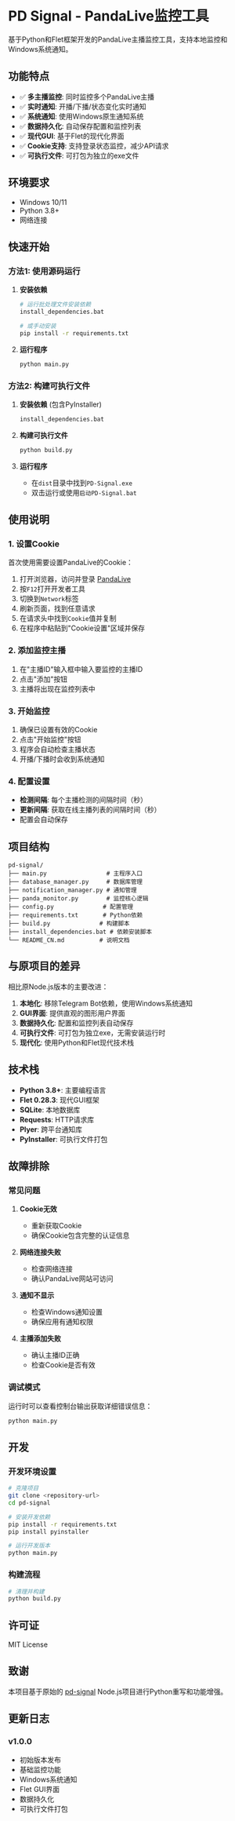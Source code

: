 # PD Signal - PandaLive监控工具

基于Python和Flet框架开发的PandaLive主播监控工具，支持本地监控和Windows系统通知。

## 功能特点

- ✅ **多主播监控**: 同时监控多个PandaLive主播
- ✅ **实时通知**: 开播/下播/状态变化实时通知
- ✅ **系统通知**: 使用Windows原生通知系统
- ✅ **数据持久化**: 自动保存配置和监控列表
- ✅ **现代GUI**: 基于Flet的现代化界面
- ✅ **Cookie支持**: 支持登录状态监控，减少API请求
- ✅ **可执行文件**: 可打包为独立的exe文件

## 环境要求

- Windows 10/11
- Python 3.8+
- 网络连接

## 快速开始

### 方法1: 使用源码运行

1. **安装依赖**
   ```bash
   # 运行批处理文件安装依赖
   install_dependencies.bat
   
   # 或手动安装
   pip install -r requirements.txt
   ```

2. **运行程序**
   ```bash
   python main.py
   ```

### 方法2: 构建可执行文件

1. **安装依赖** (包含PyInstaller)
   ```bash
   install_dependencies.bat
   ```

2. **构建可执行文件**
   ```bash
   python build.py
   ```

3. **运行程序**
   - 在`dist`目录中找到`PD-Signal.exe`
   - 双击运行或使用`启动PD-Signal.bat`

## 使用说明

### 1. 设置Cookie

首次使用需要设置PandaLive的Cookie：

1. 打开浏览器，访问并登录 [PandaLive](https://www.pandalive.co.kr)
2. 按`F12`打开开发者工具
3. 切换到`Network`标签
4. 刷新页面，找到任意请求
5. 在请求头中找到`Cookie`值并复制
6. 在程序中粘贴到"Cookie设置"区域并保存

### 2. 添加监控主播

1. 在"主播ID"输入框中输入要监控的主播ID
2. 点击"添加"按钮
3. 主播将出现在监控列表中

### 3. 开始监控

1. 确保已设置有效的Cookie
2. 点击"开始监控"按钮
3. 程序会自动检查主播状态
4. 开播/下播时会收到系统通知

### 4. 配置设置

- **检测间隔**: 每个主播检测的间隔时间（秒）
- **更新间隔**: 获取在线主播列表的间隔时间（秒）
- 配置会自动保存

## 项目结构

```
pd-signal/
├── main.py                 # 主程序入口
├── database_manager.py     # 数据库管理
├── notification_manager.py # 通知管理
├── panda_monitor.py        # 监控核心逻辑
├── config.py              # 配置管理
├── requirements.txt       # Python依赖
├── build.py              # 构建脚本
├── install_dependencies.bat # 依赖安装脚本
└── README_CN.md          # 说明文档
```

## 与原项目的差异

相比原Node.js版本的主要改进：

1. **本地化**: 移除Telegram Bot依赖，使用Windows系统通知
2. **GUI界面**: 提供直观的图形用户界面
3. **数据持久化**: 配置和监控列表自动保存
4. **可执行文件**: 可打包为独立exe，无需安装运行时
5. **现代化**: 使用Python和Flet现代技术栈

## 技术栈

- **Python 3.8+**: 主要编程语言
- **Flet 0.28.3**: 现代GUI框架
- **SQLite**: 本地数据库
- **Requests**: HTTP请求库
- **Plyer**: 跨平台通知库
- **PyInstaller**: 可执行文件打包

## 故障排除

### 常见问题

1. **Cookie无效**
   - 重新获取Cookie
   - 确保Cookie包含完整的认证信息

2. **网络连接失败**
   - 检查网络连接
   - 确认PandaLive网站可访问

3. **通知不显示**
   - 检查Windows通知设置
   - 确保应用有通知权限

4. **主播添加失败**
   - 确认主播ID正确
   - 检查Cookie是否有效

### 调试模式

运行时可以查看控制台输出获取详细错误信息：
```bash
python main.py
```

## 开发

### 开发环境设置

```bash
# 克隆项目
git clone <repository-url>
cd pd-signal

# 安装开发依赖
pip install -r requirements.txt
pip install pyinstaller

# 运行开发版本
python main.py
```

### 构建流程

```bash
# 清理并构建
python build.py
```

## 许可证

MIT License

## 致谢

本项目基于原始的 [pd-signal](https://github.com/nbtu/pd-signal) Node.js项目进行Python重写和功能增强。

## 更新日志

### v1.0.0
- 初始版本发布
- 基础监控功能
- Windows系统通知
- Flet GUI界面
- 数据持久化
- 可执行文件打包
